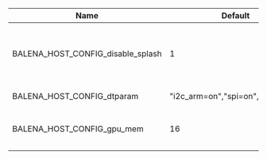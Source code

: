Name | Default | Description
--- | --- | ---
BALENA_HOST_CONFIG_disable_splash | 1 | Enable / Disable the Raspberry Pi rainbow splash screen
BALENA_HOST_CONFIG_dtparam | "i2c_arm=on","spi=on","audio=on" | Define DT parameters
BALENA_HOST_CONFIG_gpu_mem | 16 | Define device GPU memory in megabytes
